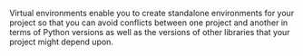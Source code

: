 Virtual environments enable you to create standalone environments for your project so that you can avoid conflicts between one project and another in terms of Python versions as well as the versions of other libraries that your project might depend upon.

